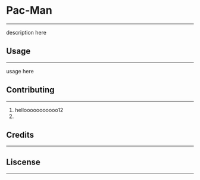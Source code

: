 # Pac-Man
---
description here

## Usage
---
usage here

## Contributing 
---
1. hellooooooooooo12
2.

## Credits
---

## Liscense
---
 
